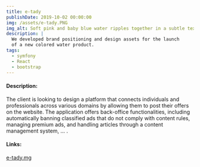 ```yaml
---
title: e-tady
publishDate: 2019-10-02 00:00:00
img: /assets/e-tady.PNG
img_alt: Soft pink and baby blue water ripples together in a subtle texture.
description: |
  We developed brand positioning and design assets for the launch
  of a new colored water product.
tags:
  - symfony
  - React
  - bootstrap
---
```

#### Description:
The client is looking to design a platform that connects individuals and professionals across various domains by allowing them to post their offers on the website. The application offers back-office functionalities, including automatically banning classified ads that do not comply with content rules, managing premium ads, and handling articles through a content management system, ... .

#### Links:
<a href="https://e-tady.mg">e-tady.mg</a>
